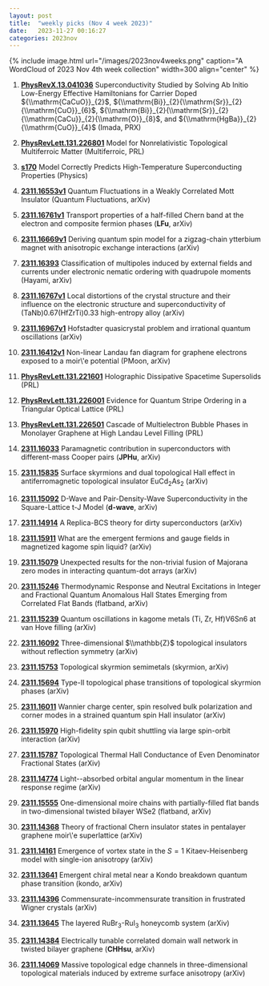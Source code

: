 ```yaml
---
layout: post
title:  "weekly picks (Nov 4 week 2023)"
date:   2023-11-27 00:16:27
categories: 2023nov
---
```



{% include image.html url="/images/2023nov4weeks.png" caption="A WordCloud of 2023 Nov 4th week collection" width=300 align="center" %}


1. **[PhysRevX.13.041036](https://link.aps.org/doi/10.1103/PhysRevX.13.041036)** Superconductivity Studied by Solving Ab Initio Low-Energy Effective Hamiltonians for Carrier Doped ${\\mathrm{CaCuO}}_{2}$, ${\\mathrm{Bi}}_{2}{\\mathrm{Sr}}_{2}{\\mathrm{CuO}}_{6}$, ${\\mathrm{Bi}}_{2}{\\mathrm{Sr}}_{2}{\\mathrm{CaCu}}_{2}{\\mathrm{O}}_{8}$, and ${\\mathrm{HgBa}}_{2}{\\mathrm{CuO}}_{4}$ (Imada, PRX)

1. **[PhysRevLett.131.226801](https://link.aps.org/doi/10.1103/PhysRevLett.131.226801)** Model for Nonrelativistic Topological Multiferroic Matter (Multiferroic, PRL)

1. **[s170](https://physics.aps.org/articles/v16/s170)** Model Correctly Predicts High-Temperature Superconducting Properties (Physics)


1. **[2311.16553v1](https://arxiv.org/abs/2311.16553v1)** Quantum Fluctuations in a Weakly Correlated Mott Insulator (Quantum Fluctuations, arXiv)

1. **[2311.16761v1](https://arxiv.org/abs/2311.16761v1)** Transport properties of a half-filled Chern band at the electron and composite fermion phases (**LFu**, arXiv)

1. **[2311.16669v1](https://arxiv.org/abs/2311.16669v1)** Deriving quantum spin model for a zigzag-chain ytterbium magnet with anisotropic exchange interactions (arXiv)

1. **[2311.16393](http://arxiv.org/abs/2311.16393)** Classification of multipoles induced by external fields and currents under electronic nematic ordering with quadrupole moments (Hayami, arXiv)

1. **[2311.16767v1](https://arxiv.org/abs/2311.16767v1)** Local distortions of the crystal structure and their influence on the electronic structure and superconductivity of (TaNb)0.67(HfZrTi)0.33 high-entropy alloy (arXiv)

1. **[2311.16967v1](https://arxiv.org/abs/2311.16967v1)** Hofstadter quasicrystal problem and irrational quantum oscillations (arXiv)

1. **[2311.16412v1](https://arxiv.org/abs/2311.16412v1)** Non-linear Landau fan diagram for graphene electrons exposed to a moir\\'e potential (PMoon, arXiv)





1. **[PhysRevLett.131.221601](https://link.aps.org/doi/10.1103/PhysRevLett.131.221601)** Holographic Dissipative Spacetime Supersolids (PRL)

1. **[PhysRevLett.131.226001](https://link.aps.org/doi/10.1103/PhysRevLett.131.226001)** Evidence for Quantum Stripe Ordering in a Triangular Optical Lattice (PRL)

1. **[PhysRevLett.131.226501](https://link.aps.org/doi/10.1103/PhysRevLett.131.226501)** Cascade of Multielectron Bubble Phases in Monolayer Graphene at High Landau Level Filling (PRL)




1. **[2311.16033](http://arxiv.org/abs/2311.16033)** Paramagnetic contribution in superconductors with different-mass Cooper pairs (**JPHu**, arXiv)

1. **[2311.15835](http://arxiv.org/abs/2311.15835)** Surface skyrmions and dual topological Hall effect in antiferromagnetic topological insulator EuCd$_2$As$_2$ (arXiv)

1. **[2311.15092](http://arxiv.org/abs/2311.15092)** D-Wave and Pair-Density-Wave Superconductivity in the Square-Lattice t-J Model (**d-wave**, arXiv)

1. **[2311.14914](http://arxiv.org/abs/2311.14914)** A Replica-BCS theory for dirty superconductors (arXiv)

1. **[2311.15911](http://arxiv.org/abs/2311.15911)** What are the emergent fermions and gauge fields in magnetized kagome spin liquid? (arXiv)

1. **[2311.15079](http://arxiv.org/abs/2311.15079)** Unexpected results for the non-trivial fusion of Majorana zero modes in interacting quantum-dot arrays (arXiv)

1. **[2311.15246](http://arxiv.org/abs/2311.15246)** Thermodynamic Response and Neutral Excitations in Integer and Fractional Quantum Anomalous Hall States Emerging from Correlated Flat Bands (flatband, arXiv)

1. **[2311.15239](http://arxiv.org/abs/2311.15239)** Quantum oscillations in kagome metals (Ti, Zr, Hf)V6Sn6 at van Hove filling (arXiv)

1. **[2311.16092](http://arxiv.org/abs/2311.16092)** Three-dimensional $\\mathbb{Z}$ topological insulators without reflection symmetry (arXiv)

1. **[2311.15753](http://arxiv.org/abs/2311.15753)** Topological skyrmion semimetals (skyrmion, arXiv)

1. **[2311.15694](http://arxiv.org/abs/2311.15694)** Type-II topological phase transitions of topological skyrmion phases (arXiv)

1. **[2311.16011](http://arxiv.org/abs/2311.16011)** Wannier charge center, spin resolved bulk polarization and corner modes in a strained quantum spin Hall insulator (arXiv)

1. **[2311.15970](http://arxiv.org/abs/2311.15970)** High-fidelity spin qubit shuttling via large spin-orbit interaction (arXiv)

1. **[2311.15787](http://arxiv.org/abs/2311.15787)** Topological Thermal Hall Conductance of Even Denominator Fractional States (arXiv)

1. **[2311.14774](http://arxiv.org/abs/2311.14774)** Light--absorbed orbital angular momentum in the linear response regime (arXiv)

1. **[2311.15555](http://arxiv.org/abs/2311.15555)** One-dimensional moire chains with partially-filled flat bands in two-dimensional twisted bilayer WSe2 (flatband, arXiv)



1. **[2311.14368](http://arxiv.org/abs/2311.14368)** Theory of fractional Chern insulator states in pentalayer graphene moir\\'e superlattice (arXiv)

1. **[2311.14161](http://arxiv.org/abs/2311.14161)** Emergence of vortex state in the $S=1$ Kitaev-Heisenberg model with single-ion anisotropy (arXiv)

1. **[2311.13641](http://arxiv.org/abs/2311.13641)** Emergent chiral metal near a Kondo breakdown quantum phase transition (kondo, arXiv)

1. **[2311.14396](http://arxiv.org/abs/2311.14396)** Commensurate-incommensurate transition in frustrated Wigner crystals (arXiv)

1. **[2311.13645](http://arxiv.org/abs/2311.13645)** The layered RuBr$_3$-RuI$_3$ honeycomb system (arXiv)

1. **[2311.14384](http://arxiv.org/abs/2311.14384)** Electrically tunable correlated domain wall network in twisted bilayer graphene (**CHHsu**, arXiv)

1. **[2311.14069](http://arxiv.org/abs/2311.14069)** Massive topological edge channels in three-dimensional topological materials induced by extreme surface anisotropy (arXiv)
